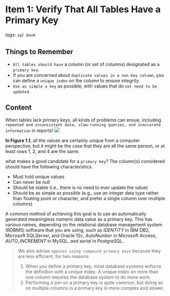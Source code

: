 # Item 1: Verify That All Tables Have a Primary Key
###### tags: `sql book`
## Things to Remember
- `All tables should have` a column (or set of columns) designated as a `primary key`.
- If you are concerned about `duplicate values in a non-key column`, you can define a `unique index` on the column to ensure integrity.
- `Use as simple a key` as possible, with values that do `not need to be updated`.
## Content
When tables lack primary keys, all kinds of problems can ensue, including `repeated and inconsistent data, slow-running queries, and inaccurate information` in reports!
![](https://i.imgur.com/qVNClMi.png)

**In Figure 1.1**, all the values are certainly unique from a computer perspective, but it might be the case that they are all the same person, or at least rows 1, 2, and 4 are the same.

what makes a good candidate for a `primary key`? The column(s) considered should have the following characteristics.
- Must hold unique values 
- Can never be null 
- Should be stable (i.e., there is no need to ever update the value)
- Should be as simple as possible (e.g., use an integer data type rather than floating point or character, and prefer a single column over multiple columns)

A common method of achieving this goal is to use an automatically generated meaningless numeric data value as a primary key. This has various names, depending on the relational database management system (RDBMS) software that you are using, such as *IDENTITY* in IBM DB2, Microsoft SQLServer, and Oracle 12c, *AutoNumber* in Microsoft Access, *AUTO_INCREMENT* in MySQL, and *serial* in PostgreSQL.

> We also advise `against using compound primary keys` because they are less efficient, for two reasons:
> 1. When you define a primary key, most database systems enforce the definition with a unique index. A unique index on more than one column requires the database system to do more work.
> 2. Performing a join on a primary key is quite common, but doing so on multiple columns in a primary key is more complex and slower.


